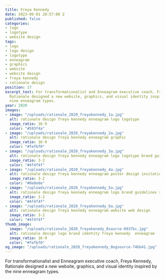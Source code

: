 ```yaml
---
title: Freya Kennedy
date: 2023-06-01 20:57:00 Z
published: false
categories:
- logo
- logotype
- website design
tags:
- logo
- logo design
- logotype
- enneagram
- graphics
- website
- website design
- freya kennedy
- rationale design
position: 17
excerpt_text: For transformationalist and Enneagram executive coach, Freya Kennedy,
  Rationale designed a new website, graphics, and visual identity inspired by the
  nine enneagram types.
year: 2020
images:
- image: "/uploads/rationale_2020_freyakennedy_1a.jpg"
  alt: rationale design freya kennedy enneagram logo logotype
  image_ratio: 16-9
  color: "#593f4a"
- image: "/uploads/rationale_2020_freyakennedy_2a.jpg"
  alt: rationale design freya kennedy enneagram graphic
  image_ratio: 16-9
  color: "#fefbf0"
- image: "/uploads/rationale_2020_freyakennedy_3a.jpg"
  alt: rationale design freya kennedy enneagram logo logotype brand guidelines
  image_ratio: 3-2
  color: "#4f4f4f"
- image: "/uploads/rationale_2020_freyakennedy_4a.jpg"
  alt: rationale design freya kennedy enneagram poster design invitation annoucement
  image_ratio: 3-2
  color: "#8e8e8e"
- image: "/uploads/rationale_2020_freyakennedy_5a.jpg"
  alt: rationale design freya kennedy enneagram logo brand guidelines stationary
  image_ratio: 3-2
  color: "#4f4f4f"
- image: "/uploads/rationale_2020_freyakennedy_6a.jpg"
  alt: rationale design freya kennedy enneagram website web design
  image_ratio: 3-2
  color: "#4f4f4f"
thumb_image:
  image: "/uploads/rationale_2020_freyakenedy_0source-0937bc.jpg"
  alt: rationale design logo brand identity freya kennedy  enneagram
  image_ratio: 16-9
  color: "#fefbf0"
og_image: "/uploads/rationale_2020_freyakennedy_0ogsource-74bb41.jpg"
---
```


For transformationalist and Enneagram executive coach, Freya Kennedy, Rationale designed a new website, graphics, and visual identity inspired by the nine enneagram types.